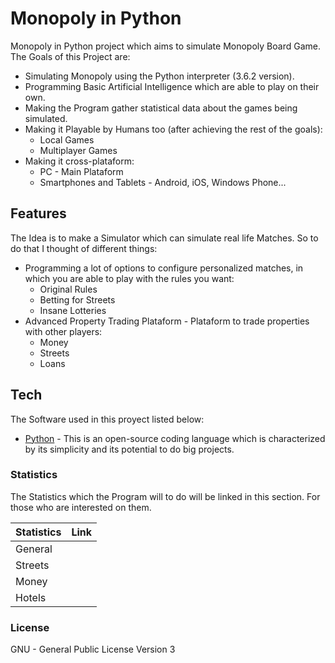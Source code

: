 # Monopoly in Python

Monopoly in Python project which aims to simulate Monopoly Board Game. The Goals of this Project are:

  - Simulating Monopoly using the Python interpreter (3.6.2 version).
  - Programming Basic Artificial Intelligence which are able to play on their own.
  - Making the Program gather statistical data about the games being simulated.
  - Making it Playable by Humans too (after achieving the rest of the goals):
    - Local Games
    - Multiplayer Games 
  - Making it cross-plataform:
    - PC - Main Plataform
    - Smartphones and Tablets - Android, iOS, Windows Phone...


## Features

The Idea is to make a Simulator which can simulate real life Matches. So to do that I thought of different things:
  - Programming a lot of options to configure personalized matches, in which you are able to play with the rules you want:
    - Original Rules
    - Betting for Streets
    - Insane Lotteries
  - Advanced Property Trading Plataform - Plataform to trade properties with other players:
    - Money
    - Streets
    - Loans


## Tech

The Software used in this proyect listed below:

* [Python] - This is an open-source coding language which is characterized by its simplicity and its potential to do big projects.


### Statistics

The Statistics which the Program will to do will be linked in this section. For those who are interested on them.

| Statistics | Link |
| ------ | ------ |
| General |  |
| Streets |  |
| Money |  |
| Hotels |  |


### License

GNU - General Public License Version 3

   [python]: <https://www.python.org/>
